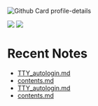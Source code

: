 <!--
**dino920135/dino920135** is a ✨ _special_ ✨ repository because its `README.md` (this file) appears on your GitHub profile.
-->
<!-- # About me -->

![Github Card profile-details](http://github-profile-summary-cards.vercel.app/api/cards/profile-details?username=dino920135&theme=github_dark)

![](http://github-profile-summary-cards.vercel.app/api/cards/stats?username=dino920135&theme=github_dark) ![](http://github-profile-summary-cards.vercel.app/api/cards/most-commit-language?username=dino920135&theme=github_dark)

# Recent Notes
<!-- BLOG-POST-LIST:START -->
<!-- BLOG-POST-LIST:END -->
* [TTY_autologin.md](https://github.com/dino920135/Notes/blob/main/pages/TTY_autologin.md)
* [contents.md](https://github.com/dino920135/Notes/blob/main/pages/contents.md)
* [TTY_autologin.md](https://github.com/dino920135/Notes/blob/main/pages/TTY_autologin.md)
* [contents.md](https://github.com/dino920135/Notes/blob/main/pages/contents.md)
